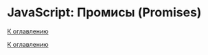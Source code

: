 # JavaScript: Промисы (Promises)

<!--

-->

[К оглавлению](../README.md)



[К оглавлению](../README.md)
